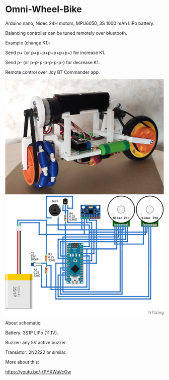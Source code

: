 # Omni-Wheel-Bike

Arduino nano, Nidec 24H motors, MPU6050, 3S 1000 mAh LiPo battery.

Balancing controller can be tuned remotely over bluetooth.

Example (change K1):

Send p+ (or p+p+p+p+p+p+p+) for increase K1.

Send p- (or p-p-p-p-p-p-p-) for decrease K1.

Remote control over Joy BT Commander app.

<img src="/pictures/bike.jpg" alt="Omni wheel bike"/>
<img src="/pictures/schematic.png" alt="Schematic"/>

About schematic:

Battery: 3S1P LiPo (11.1V). 

Buzzer: any 5V active buzzer.

Transistor: 2N2222 or similar.
 
More about this:

https://youtu.be/-fPYXWaVcOw

